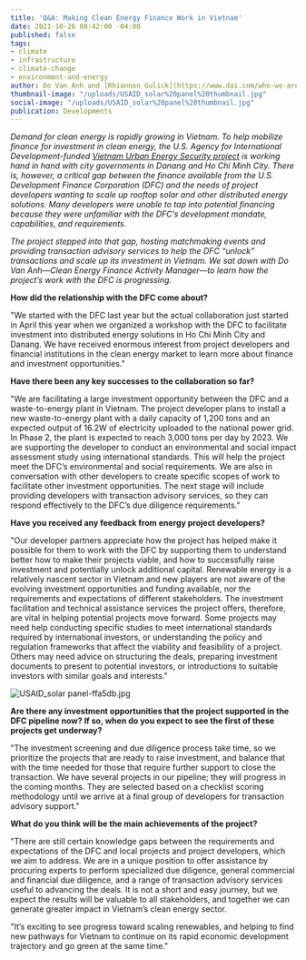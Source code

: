 ```yaml
---
title: 'Q&A: Making Clean Energy Finance Work in Vietnam'
date: 2021-10-26 08:42:00 -04:00
published: false
tags:
- climate
- infrastructure
- climate-change
- environment-and-energy
author: Do Van Anh and [Rhiannon Gulick](https://www.dai.com/who-we-are/our-team/rhiannon-gulick)
thumbnail-image: "/uploads/USAID_solar%20panel%20thumbnail.jpg"
social-image: "/uploads/USAID_solar%20panel%20thumbnail.jpg"
publication: Developments
---
```


*Demand for clean energy is rapidly growing in Vietnam. To help mobilize finance for investment in clean energy, the U.S. Agency for International Development-funded [Vietnam Urban Energy Security project](https://www.dai.com/our-work/projects/vietnam-urban-energy-security) is working hand in hand with city governments in Danang and Ho Chi Minh City. There is, however, a critical gap between the finance available from the U.S. Development Finance Corporation (DFC) and the needs of project developers wanting to scale up rooftop solar and other distributed energy solutions. Many developers were unable to tap into potential financing because they were unfamiliar with the DFC’s development mandate, capabilities, and requirements.*
 
*The project stepped into that gap, hosting matchmaking events and providing transaction advisory services to help the DFC “unlock” transactions and scale up its investment in Vietnam. We sat down with Do Van Anh—Clean Energy Finance Activity Manager—to learn how the project’s work with the DFC is progressing.*




**How did the relationship with the DFC come about?** 

"We started with the DFC last year but the actual collaboration just started in April this year when we organized a workshop with the DFC to facilitate investment into distributed energy solutions in Ho Chi Minh City and Danang. We have received enormous interest from project developers and financial institutions in the clean energy market to learn more about finance and investment opportunities."  

**Have there been any key successes to the collaboration so far?**

"We are facilitating a large investment opportunity between the DFC and a waste-to-energy plant in Vietnam. The project developer plans to install a new waste-to-energy plant with a daily capacity of 1,200 tons and an expected output of 16.2W of electricity uploaded to the national power grid. In Phase 2, the plant is expected to reach 3,000 tons per day by 2023.  We are supporting the developer to conduct an environmental and social impact assessment study using international standards. This will help the project meet the DFC’s environmental and social requirements. We are also in conversation with other developers to create specific scopes of work to facilitate other investment opportunities. The next stage will include providing developers with transaction advisory services, so they can respond effectively to the DFC’s due diligence requirements."

**Have you received any feedback from energy project developers?**

"Our developer partners appreciate how the project has helped make it possible for them to work with the DFC by supporting them to understand better how to make their projects viable, and how to successfully raise investment and potentially unlock additional capital. Renewable energy is a relatively nascent sector in Vietnam and new players are not aware of the evolving investment opportunities and funding available, nor the requirements and expectations of different stakeholders. The investment facilitation and technical assistance services the project offers, therefore, are vital in helping potential projects move forward. Some projects may need help conducting specific studies to meet international standards required by international investors, or understanding the policy and regulation frameworks that affect the viability and feasibility of a project. Others may need advice on structuring the deals, preparing investment documents to present to potential investors, or introductions to suitable investors with similar goals and interests."

![USAID_solar panel-ffa5db.jpg](/uploads/USAID_solar%20panel-ffa5db.jpg)

**Are there any investment opportunities that the project supported in the DFC pipeline now? If so, when do you expect to see the first of these projects get underway?**

"The investment screening and due diligence process take time, so we prioritize the projects that are ready to raise investment, and balance that with the time needed for those that require further support to close the transaction. We have several projects in our pipeline; they will progress in the coming months. They are selected based on a checklist scoring methodology until we arrive at a final group of developers for transaction advisory support."

**What do you think will be the main achievements of the project?** 

"There are still certain knowledge gaps between the requirements and expectations of the DFC and local projects and project developers, which we aim to address. We are in a unique position to offer assistance by procuring experts to perform specialized due diligence, general commercial and financial due diligence, and a range of transaction advisory services useful to advancing the deals. It is not a short and easy journey, but we expect the results will be valuable to all stakeholders, and together we can generate greater impact in Vietnam’s clean energy sector. 

"It’s exciting to see progress toward scaling renewables, and helping to find new pathways for Vietnam to continue on its rapid economic development trajectory and go green at the same time." 